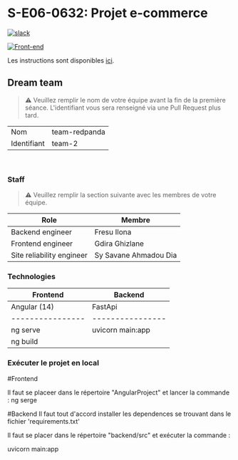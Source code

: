 # S-E06-0632: Projet e-commerce

[![slack](https://img.shields.io/badge/slack-join-yellow.svg?logo=slack)](https://join.slack.com/t/cerim1ecommer-qy81374/shared_invite/zt-1hgh8de7q-v1Mb4g6rwPH6yNzmU7bKNA)

[![Front-end](https://github.com/SYSAVANE73/ceri-m1-ecommerce-2022/actions/workflows/main.yml/badge.svg)](https://github.com/SYSAVANE73/ceri-m1-ecommerce-2022/actions/workflows/main.yml)

Les instructions sont disponibles [ici](https://github.com/Faylixe/ceri-m1-ecommerce-2022/tree/main/docs).

## Dream team

> :warning: Veuillez remplir le nom de votre équipe avant la fin de
> la première séance. L'identifiant vous sera renseigné via une
> Pull Request plus tard.

|             |        |
| ----------- | ------ |
| Nom         | team-redpanda|
| Identifiant | team-2 |

<br>

### Staff

> :warning: Veuillez remplir la section suivante avec les membres de
> votre équipe.

| Role                      | Membre |
| ------------------------- | ------ |
| Backend engineer          | Fresu Ilona |
| Frontend engineer         | Gdira Ghizlane |
| Site reliability engineer | Sy Savane Ahmadou Dia |

### Technologies

| Frontend         | Backend |
| ---------------- | ---------------- |
| Angular (14)     | FastApi          |
| ---------------- | ---------------- |
| ng serve         | uvicorn main:app |
| ng build         |                  |

### Exécuter le projet en local
#Frontend

Il faut se placeer dans le répertoire "AngularProject" et lancer la commande : 
ng serge

#Backend
Il faut tout d'accord installer les dependences se trouvant dans le fichier 'requirements.txt'

Il faut se placer dans le répertoire "backend/src" et exécuter la commande :

uvicorn main:app
